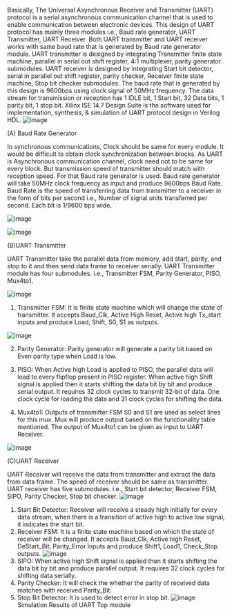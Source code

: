 Basically, The Universal Asynchronous Receiver and Transmitter (UART) protocol is a serial asynchronous communication channel that is used to enable communication between electronic devices. This design of UART protocol has mainly three modules i.e., Baud rate generator, UART Transmitter, UART Receiver. Both UART transmitter and UART receiver works with same baud rate that is generated by Baud rate generator module. UART transmitter is designed by integrating Transmitter finite state machine, parallel in serial out shift register, 4:1 multiplexer, parity generator submodules. UART receiver is designed by integrating Start bit detector, serial in parallel out shift register, parity checker, Receiver finite state machine, Stop bit checker submodules. The baud rate that is generated by this design is 9600bps using clock signal of 50MHz frequency. The data stream for transmission or reception has 1 IDLE bit, 1 Start bit, 32 Data bits, 1 parity bit, 1 stop bit. Xilinx ISE 14.7 Design Suite is the software used for implementation, synthesis, & simulation of UART protocol design in Verilog HDL.
![image](https://github.com/lakshmi-ummidi/UART_Protocol_Design/assets/86336157/1cecd37a-2ba2-4110-99f8-37dbd7ac8048)

(A)	Baud Rate Generator

In synchronous communications, Clock should be same for every module. It would be difficult to obtain clock synchronization between blocks. As UART is Asynchronous communication channel, clock need not to be same for every block. But transmission speed of transmitter should match with reception speed. For that Baud rate generator is used. Baud rate generator will take 50MHz clock frequency as input and produce 9600bps Baud Rate. Baud Rate is the speed of transferring data from transmitter to a receiver in the form of bits per second i.e., Number of signal units transferred per second. Each bit is 1/9600 bps wide.

![image](https://github.com/lakshmi-ummidi/UART_Protocol_Design/assets/86336157/34576713-e6f9-4b1f-97df-10f377c264d0)

![image](https://github.com/lakshmi-ummidi/UART_Protocol_Design/assets/86336157/b09d35b6-03db-4d91-a1bd-48b34df75f6c)

(B)UART Transmitter

UART Transmitter take the parallel data from memory, add start, parity, and stop to it and then send data frame to receiver serially. UART Transmitter module has four submodules. i.e., Transmitter FSM, Parity Generator, PISO, Mux4to1.

![image](https://github.com/lakshmi-ummidi/UART_Protocol_Design/assets/86336157/7fb8a43b-9746-4440-9cc0-65feaeb57c3e)

1.	Transmitter FSM: It is finite state machine which will change the state of transmitter. It accepts Baud_Clk, Active High Reset, Active high Tx_start inputs and produce Load, Shift, S0, S1 as outputs.

![image](https://github.com/lakshmi-ummidi/UART_Protocol_Design/assets/86336157/4248dae2-65dc-4b29-899a-4bea74d4a5f4)

2.	Parity Generator: Parity generator will generate a parity bit based on Even parity type when Load is low.

3.	PISO: When Active high Load is applied to PISO, the parallel data will load to every flipflop present in PISO register. When active high Shift signal is applied then it starts shifting the data bit by bit and produce serial output. It requires 32 clock cycles to transmit 32-bit of data. One clock cycle for loading the data and 31 clock cycles for shifting the data.

4.	Mux4to1: Outputs of transmitter FSM S0 and S1 are used as select lines for this mux. Mux will produce output based on the functionality table mentioned. The output of Mux4to1 can be given as input to UART Receiver.

![image](https://github.com/lakshmi-ummidi/UART_Protocol_Design/assets/86336157/2b4e82d8-110e-40bc-bc5d-ffd491989cb2)

(C)UART Receiver

UART Receiver will receive the data from transmitter and extract the data from data frame. The speed of receiver should be same as transmitter. UART receiver has five submodules. i.e., Start bit detector, Receiver FSM, SIPO, Parity Checker, Stop bit checker. 
![image](https://github.com/lakshmi-ummidi/UART_Protocol_Design/assets/86336157/7925161b-aca9-4bce-b42c-fb3f05816fd4)
1.	Start Bit Detector: Receiver will receive a steady high initially for every data stream, when there is a transition of active high to active low signal, it indicates the start bit.
2.	Receiver FSM: It is a finite state machine based on which the state of receiver will be changed. It accepts Baud_Clk, Active high Reset, DeStart_Bit, Parity_Error inputs and produce Shift1, Load1, Check_Stop outputs.
![image](https://github.com/lakshmi-ummidi/UART_Protocol_Design/assets/86336157/aa1ae85a-6e07-4d11-a68e-f1d057d12e20)
4.	SIPO: When active high Shift signal is applied then it starts shifting the data bit by bit and produce parallel output. It requires 32 clock cycles for shifting data serially.
5.	Parity Checker: It will check the whether the parity of received data matches with received Parity_Bit.
6.	Stop Bit Detector: It is used to detect error in stop bit.
![image](https://github.com/lakshmi-ummidi/UART_Protocol_Design/assets/86336157/616d2c49-1b8d-446a-a06c-12d960a20574)
Simulation Results of UART Top module
